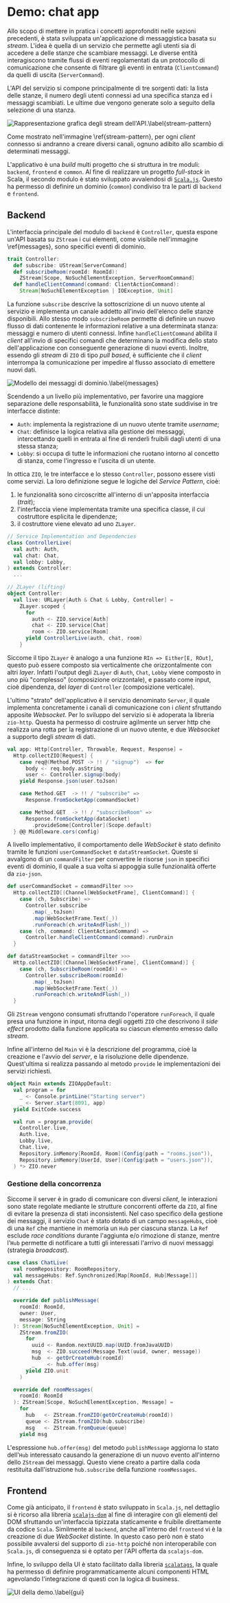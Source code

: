 # Demo: chat app

Allo scopo di mettere in pratica i concetti approfonditi nelle sezioni precedenti, è stata sviluppata un'applicazione di messaggistica basata su _stream_. L'idea è quella di un servizio che permette agli utenti sia di accedere a delle stanze che scambiare messaggi. Le diverse entità interagiscono tramite flussi di eventi regolamentati da un protocollo di comunicazione che consente di filtrare gli eventi in entrata (`ClientCommand`) da quelli di uscita (`ServerCommand`).

L'API del servizio si compone principalmente di tre sorgenti dati: la lista delle stanze, il numero degli utenti connessi ad una specifica stanza ed i messaggi scambiati. Le ultime due vengono generate solo a seguito della selezione di una stanza. 

![Rappresentazione grafica degli _stream_ dell'API.\label{stream-pattern}](https://raw.githubusercontent.com/amarfoglia/PPS-Project-ZIO/main/report/sections/img/main_streams.png "Rappresentazione grafica degli _stream_ dell'API.")

Come mostrato nell'immagine \ref{stream-pattern}, per ogni _client_ connesso si andranno a creare diversi canali, ognuno adibito allo scambio di determinati messaggi. 

L'applicativo è una _build_ multi progetto che si struttura in tre moduli: `backend`, `frontend` e `common`. Al fine di realizzare un progetto _full-stack_ in Scala, il secondo modulo è stato sviluppato avvalendosi di [`Scala.js`](https://www.scala-js.org/). Questo ha permesso di definire un dominio (`common`) condiviso tra le parti di `backend` e `frontend`.  

## Backend

L'interfaccia principale del modulo di `backend` è `Controller`, questa espone un'API basata su `ZStream` i cui elementi, come visibile nell'immagine \ref{messages}, sono specifici eventi di dominio. 
```scala
trait Controller:
  def subscribe: UStream[ServerCommand]
  def subscribeRoom(roomId: RoomId):
    ZStream[Scope, NoSuchElementException, ServerRoomCommand]
  def handleClientCommand(command: ClientActionCommand): 
    Stream[NoSuchElementException | IOException, Unit]
```
La funzione `subscribe` descrive la sottoscrizione di un nuovo utente al servizio e implementa un canale addetto all'invio dell'elenco delle stanze disponibili. Allo stesso modo `subscribeRoom` permette di definire un nuovo flusso di dati contenente le informazioni relative a una determinata stanza: messaggi e numero di utenti connessi. Infine `handleClientCommand` abilita il _client_ all'invio di specifici comandi che determinano la modifica dello stato dell'applicazione con conseguente generazione di nuovi eventi. Inoltre, essendo gli _stream_ di `ZIO` di tipo _pull based_, è sufficiente che il _client_ interrompa la comunicazione per impedire al flusso associato di emettere nuovi dati.

![Modello dei messaggi di dominio.\label{messages}](https://raw.githubusercontent.com/amarfoglia/PPS-Project-ZIO/main/report/sections/img/messages.png "Modello dei messaggi di dominio.")

Scendendo a un livello più implementativo, per favorire una maggiore separazione delle responsabilità, le funzionalità sono state suddivise in tre interfacce distinte: 

- `Auth`: implementa la registrazione di un nuovo utente tramite _username_;
- `Chat`: definisce la logica relativa alla gestione dei messaggi, intercettando quelli in entrata al fine di renderli fruibili dagli utenti di una stessa stanza;
- `Lobby`: si occupa di tutte le informazioni che ruotano intorno al concetto di stanza, come l'ingresso e l'uscita di un utente.

In ottica `ZIO`, le tre interfacce e lo stesso `Controller`, possono essere visti come servizi. La loro definizione segue le logiche del _Service Pattern_, cioè:

1. le funzionalità sono circoscritte all'interno di un'apposita interfaccia (_trait_);
2. l'interfaccia viene implementata tramite una specifica classe, il cui costruttore esplicita le dipendenze;
3. il costruttore viene elevato ad uno `ZLayer`.

```scala
// Service Implementation and Dependencies
class ControllerLive(
  val auth: Auth, 
  val chat: Chat, 
  val lobby: Lobby,
) extends Controller: 
  ...

// ZLayer (lifting)   
object Controller:
  val live: URLayer[Auth & Chat & Lobby, Controller] = 
    ZLayer.scoped { 
      for
        auth <- ZIO.service[Auth]
        chat <- ZIO.service[Chat]
        room <- ZIO.service[Room]
      yield ControllerLive(auth, chat, room)
    }
```

Siccome il tipo `ZLayer` è analogo a una funzione `RIn => Either[E, ROut]`, questo può essere composto sia verticalmente che orizzontalmente con altri _layer_. Infatti l'output degli `ZLayer` di `Auth`, `Chat`, `Lobby` viene composto in uno più "complesso" (composizione orizzontale), e passato come input, cioè dipendenza, del _layer_ di `Controller` (composizione verticale).

L'ultimo "strato" dell'applicativo è il servizio denominato `Server`, il quale implementa concretamente i canali di comunicazione con i _client_ sfruttando apposite _Websocket_. Per lo sviluppo del servizio si è adoperata la libreria `zio-http`. Questa ha permesso di costruire agilmente un server http che realizza una rotta per la registrazione di un nuovo utente, e due _Websocket_ a supporto degli _stream_ di dati. 

```scala
val app: Http[Controller, Throwable, Request, Response] =
  Http.collectZIO[Request] {
    case req@(Method.POST -> !! / "signup")  => for 
      body <- req.body.asString
      user <- Controller.signup(body)
    yield Response.json(user.toJson)

    case Method.GET  -> !! / "subscribe" => 
      Response.fromSocketApp(commandSocket)

    case Method.GET  -> !! / "subscribeRoom" => 
      Response.fromSocketApp(dataSocket)
        .provideSome[Controller](Scope.default)
  } @@ Middleware.cors(config)
```

A livello implementativo, il comportamento delle _WebSocket_ è stato definito tramite le funzioni `userCommandSocket` e `dataStreamSocket`. Queste si avvalgono di un `commandFilter` per convertire le risorse `json` in specifici eventi di dominio, il quale a sua volta si appoggia sulle funzionalità offerte da `zio-json`.
```scala
def userCommandSocket = commandFilter >>>
  Http.collectZIO[(Channel[WebSocketFrame], ClientCommand)] {
    case (ch, Subscribe) => 
      Controller.subscribe
        .map(_.toJson)
        .map(WebSocketFrame.Text(_))
        .runForeach(ch.writeAndFlush(_))
    case (ch, command: ClientActionCommand) => 
      Controller.handleClientCommand(command).runDrain
  }

def dataStreamSocket = commandFilter >>>
  Http.collectZIO[(Channel[WebSocketFrame], ClientCommand)] {
    case (ch, SubscribeRoom(roomId)) => 
      Controller.subscribeRoom(roomId)
        .map(_.toJson)
        .map(WebSocketFrame.Text(_))
        .runForeach(ch.writeAndFlush(_))    
  }
```
Gli `ZStream` vengono consumati sfruttando l'operatore `runForeach`, il quale presa una funzione in input, ritorna degli oggetti `ZIO` che descrivono il _side effect_ prodotto dalla funzione applicata su ciascun elemento emesso dallo _stream_.

Infine all'interno del `Main` vi è la descrizione del programma, cioè la creazione e l'avvio del _server_, e la risoluzione delle dipendenze. Quest'ultima si realizza passando al metodo `provide` le implementazioni dei servizi richiesti.

```scala
object Main extends ZIOAppDefault:
  val program = for
    _ <- Console.printLine("Starting server")
    _ <- Server.start(8091, app)
  yield ExitCode.success    

  val run = program.provide(
    Controller.live,
    Auth.live,
    Lobby.live,
    Chat.live,
    Repository.inMemory[RoomId, Room](Config(path = "rooms.json")),
    Repository.inMemory[UserId, User](Config(path = "users.json")),
  ) *> ZIO.never
```

### Gestione della concorrenza

Siccome il server è in grado di comunicare con diversi _client_, le interazioni sono state regolate mediante le strutture concorrenti offerte da `ZIO`, al fine di evitare la presenza di stati inconsistenti. Nel caso specifico della gestione dei messaggi, il servizio `Chat` è stato dotato di un campo `messageHubs`, cioè di una `Ref` che mantiene in memoria un `Hub` per ciascuna stanza. La `Ref` esclude _race conditions_ durante l'aggiunta e/o rimozione di stanze, mentre l'`Hub` permette di notificare a tutti gli interessati l'arrivo di nuovi messaggi (strategia _broadcast_).
```scala
case class ChatLive(
  val roomRepository: RoomRepository,
  val messageHubs: Ref.Synchronized[Map[RoomId, Hub[Message]]]
) extends Chat:
  // ...

  override def publishMessage(
    roomId: RoomId, 
    owner: User,
    message: String
  ): Stream[NoSuchElementException, Unit] = 
    ZStream.fromZIO(
      for
        uuid <- Random.nextUUID.map(UUID.fromJavaUUID)
        msg  <- ZIO.succeed(Message.Text(uuid, owner, message))
        hub  <- getOrCreateHub(roomId)
        _    <- hub.offer(msg)
      yield ZIO.unit
    )

  override def roomMessages(
    roomId: RoomId
  ): ZStream[Scope, NoSuchElementException, Message] = 
    for
      hub   <- ZStream.fromZIO(getOrCreateHub(roomId))
      queue <- ZStream.fromZIO(hub.subscribe)
      msg   <- ZStream.fromQueue(queue)
    yield msg
```
L'espressione `hub.offer(msg)` del metodo `publishMessage` aggiorna lo stato dell'`Hub` interessato causando la generazione di un nuovo evento all'interno dello `ZStream` dei messaggi. Questo viene creato a partire dalla coda restituita dall'istruzione `hub.subscribe` della funzione `roomMessages`.

## Frontend

Come già anticipato, il `frontend` è stato sviluppato in `Scala.js`, nel dettaglio si è ricorso alla libreria [`scalajs-dom`](https://scala-js.github.io/scala-js-dom/) al fine di interagire con gli elementi del DOM sfruttando un'interfaccia tipizzata staticamente e fruibile direttamente da codice `Scala`. Similmente al `backend`, anche all'interno del `frontend` vi è la creazione di due _WebSocket_ distinte. In questo caso però non è stato possibile avvalersi del supporto di `zio-http` poiché non interoperabile con `Scala.js`, di conseguenza si è optato per l'API offerta da `scalajs-dom`. 

Infine, lo sviluppo della UI è stato facilitato dalla libreria [`scalatags`](https://com-lihaoyi.github.io/scalatags/), la quale ha permesso di definire programmaticamente alcuni componenti HTML agevolando l'integrazione di questi con la logica di business.

![UI della demo.\label{gui}](https://raw.githubusercontent.com/amarfoglia/PPS-Project-ZIO/main/report/sections/img/gui.png "UI della demo.")
